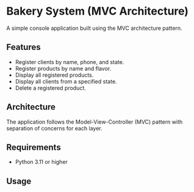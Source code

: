 # Bakery System (MVC Architecture)
A simple console application built using the MVC architecture pattern.

## Features
- Register clients by name, phone, and state.
- Register products by name and flavor.
- Display all registered products.
- Display all clients from a specified state.
- Delete a registered product.

## Architecture
The application follows the Model-View-Controller (MVC) pattern with separation of concerns for each layer.

## Requirements
- Python 3.11 or higher

## Usage